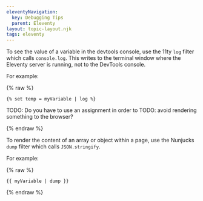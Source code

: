 ```yaml
---
eleventyNavigation:
  key: Debugging Tips
  parent: Eleventy
layout: topic-layout.njk
tags: eleventy
---
```


To see the value of a variable in the devtools console,
use the 11ty `log` filter which calls `console.log`.
This writes to the terminal window where the Eleventy server is running,
not to the DevTools console.

For example:

{% raw %}

```liquid
{% set temp = myVariable | log %}
```

TODO: Do you have to use an assignment in order to
TODO: avoid rendering something to the browser?

{% endraw %}

To render the content of an array or object within a page,
use the Nunjucks `dump` filter which calls `JSON.stringify`.

For example:

{% raw %}

```liquid
{{ myVariable | dump }}
```

{% endraw %}
